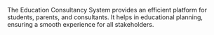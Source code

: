 The Education Consultancy System provides an efficient platform for students, parents, and consultants. It helps in educational planning, ensuring a smooth experience for all stakeholders.
